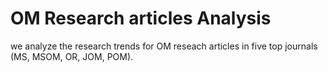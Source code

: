 # OM Research articles Analysis
we analyze the research trends for OM reseach articles in five top journals (MS, MSOM, OR, JOM, POM). 
